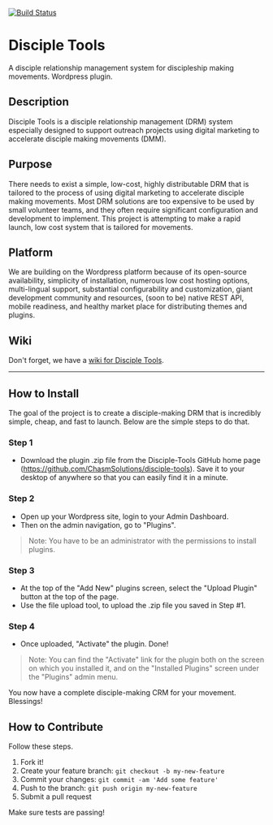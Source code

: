 [![Build Status](https://travis-ci.org/ChasmSolutions/disciple-tools.svg?branch=master)](https://travis-ci.org/ChasmSolutions/disciple-tools)

# Disciple Tools
A disciple relationship management system for discipleship making movements. Wordpress plugin.

## Description
Disciple Tools is a disciple relationship management (DRM) system especially designed to support outreach projects using digital marketing to accelerate disciple making movements (DMM).

## Purpose
There needs to exist a simple, low-cost, highly distributable DRM that is tailored to the process of using digital marketing to accelerate disciple making movements. Most DRM solutions are too expensive to be used by small volunteer teams, and they often require significant configuration and development to implement. This project is attempting to make a rapid launch, low cost system that is tailored for movements.

## Platform
We are building on the Wordpress platform because of its open-source availability, simplicity of installation, numerous low cost hosting options, multi-lingual support, substantial configurability and customization, giant development community and resources, (soon to be) native REST API, mobile readiness, and healthy market place for distributing themes and plugins.

## Wiki

Don't forget, we have a [wiki for Disciple Tools](https://github.com/ChasmSolutions/disciple-tools/wiki).

---

## How to Install
The goal of the project is to create a disciple-making DRM that is incredibly simple, cheap, and fast to launch. Below are the simple steps to do that.

### Step 1
- Download the plugin .zip file from the Disciple-Tools GitHub home page (https://github.com/ChasmSolutions/disciple-tools). Save it to your desktop of anywhere so that you can easily find it in a minute.

### Step 2
- Open up your Wordpress site, login to your Admin Dashboard.
- Then on the admin navigation, go to "Plugins".

> Note: You have to be an administrator with the permissions to install plugins.

### Step 3
- At the top of the "Add New" plugins screen, select the "Upload Plugin" button at the top of the page.
- Use the file upload tool, to upload the .zip file you saved in Step #1.

### Step 4
- Once uploaded, "Activate" the plugin. Done!

> Note: You can find the "Activate" link for the plugin both on the screen on which you installed it, and on the "Installed Plugins" screen under the "Plugins" admin menu.

You now have a complete disciple-making CRM for your movement. Blessings!

## How to Contribute

Follow these steps.

1. Fork it!
1. Create your feature branch: `git checkout -b my-new-feature`
1. Commit your changes: `git commit -am 'Add some feature'`
1. Push to the branch: `git push origin my-new-feature`
1. Submit a pull request

Make sure tests are passing!



